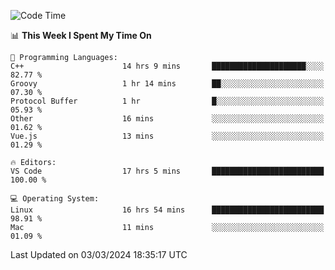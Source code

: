 
<!--START_SECTION:waka-->
![Code Time](http://img.shields.io/badge/Code%20Time-1%2C610%20hrs%2038%20mins-blue)

📊 **This Week I Spent My Time On** 

```text
💬 Programming Languages: 
C++                      14 hrs 9 mins       █████████████████████░░░░   82.77 % 
Groovy                   1 hr 14 mins        ██░░░░░░░░░░░░░░░░░░░░░░░   07.30 % 
Protocol Buffer          1 hr                █░░░░░░░░░░░░░░░░░░░░░░░░   05.93 % 
Other                    16 mins             ░░░░░░░░░░░░░░░░░░░░░░░░░   01.62 % 
Vue.js                   13 mins             ░░░░░░░░░░░░░░░░░░░░░░░░░   01.29 % 

🔥 Editors: 
VS Code                  17 hrs 5 mins       █████████████████████████   100.00 % 

💻 Operating System: 
Linux                    16 hrs 54 mins      █████████████████████████   98.91 % 
Mac                      11 mins             ░░░░░░░░░░░░░░░░░░░░░░░░░   01.09 % 
```


 Last Updated on 03/03/2024 18:35:17 UTC
<!--END_SECTION:waka-->

